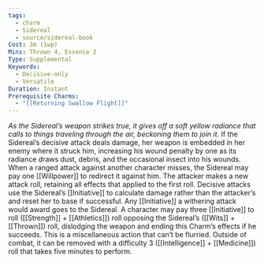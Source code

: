 ```yaml
---
tags:
  - charm
  - Sidereal
  - source/sidereal-book
Cost: 3m (1wp)
Mins: Thrown 4, Essence 2
Type: Supplemental
Keywords:
  - Decisive-only
  - Versatile
Duration: Instant
Prerequisite Charms:
  - "[[Returning Swallow Flight]]"
---
```

*As the Sidereal’s weapon strikes true, it gives off a soft yellow radiance that calls to things traveling through the air, beckoning them to join it.*
If the Sidereal’s decisive attack deals damage, her weapon is embedded in her enemy where it struck him, increasing his wound penalty by one as its radiance draws dust, debris, and the occasional insect into his wounds. When a ranged attack against another character misses, the Sidereal may pay one [[Willpower]] to redirect it against him. The attacker makes a new attack roll, retaining all effects that applied to the first roll. Decisive attacks use the Sidereal’s [[Initiative]] to calculate damage rather than the attacker’s and reset her to base if successful. Any [[Initiative]] a withering attack would award goes to the Sidereal. A character may pay three [[Initiative]] to roll ([[Strength]] + [[Athletics]]) roll opposing the Sidereal’s ([[Wits]] + [[Thrown]]) roll, dislodging the weapon and ending this Charm’s effects if he succeeds. This is a miscellaneous action that can’t be flurried. Outside of combat, it can be removed with a difficulty 3 ([[Intelligence]] + [[Medicine]]) roll that takes five minutes to perform.